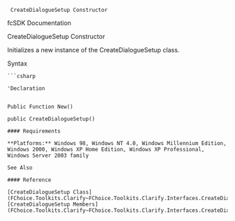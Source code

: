 ﻿     CreateDialogueSetup Constructor                                                   

fcSDK Documentation

CreateDialogueSetup Constructor

Initializes a new instance of the CreateDialogueSetup class.

Syntax

```vbnet
```csharp

'Declaration
 

Public Function New()

public CreateDialogueSetup()

#### Requirements

**Platforms:** Windows 98, Windows NT 4.0, Windows Millennium Edition, Windows 2000, Windows XP Home Edition, Windows XP Professional, Windows Server 2003 family

See Also

#### Reference

[CreateDialogueSetup Class](FChoice.Toolkits.Clarify~FChoice.Toolkits.Clarify.Interfaces.CreateDialogueSetup.md)  
[CreateDialogueSetup Members](FChoice.Toolkits.Clarify~FChoice.Toolkits.Clarify.Interfaces.CreateDialogueSetup_members.md)